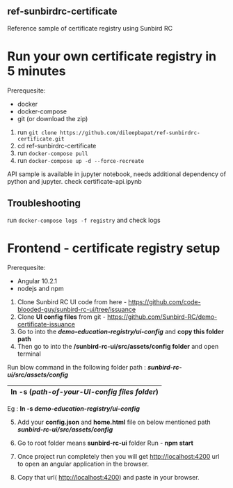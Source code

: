 ## ref-sunbirdrc-certificate
Reference sample of certificate registry using Sunbird RC

# Run your own certificate registry in 5 minutes 


Prerequesite:

* docker
* docker-compose
* git (or download the zip)

1. run `git clone https://github.com/dileepbapat/ref-sunbirdrc-certificate.git`
2. cd ref-sunbirdrc-certificate
3. run `docker-compose pull`
4. run `docker-compose up -d --force-recreate`

API sample is available in jupyter notebook, needs additional dependency of python and jupyter. 
check certificate-api.ipynb

## Troubleshooting
run `docker-compose logs -f registry` and check logs


# Frontend - certificate registry setup

Prerequesite:
* Angular 10.2.1
* nodejs and npm

1. Clone Sunbird RC UI code from here - <https://github.com/code-blooded-guy/sunbird-rc-ui/tree/issuance>
2. Clone **UI config files** from git - <https://github.com/Sunbird-RC/demo-certificate-issuance>
3. Go to into the ***demo-education-registry/ui-config*** and **copy this folder path**
4. Then go to into the **/sunbird-rc-ui/src/assets/config folder**  and open terminal 

Run blow command in the following folder path : ***sunbird-rc-ui/src/assets/config***

|ln -s (***path-of-your-UI-config files folder***)|
| :- |

Eg : **ln -s *demo-education-registry/ui-config*** 


5. Add your **config.json** and **home.html** file on below mentioned path
***sunbird-rc-ui/src/assets/config***

6. Go to root folder means **sunbird-rc-ui** folder 
Run - **npm start**

7. Once project run completely then you will get <http://localhost:4200> url
to open an angular application in the browser.

8. Copy that url( <http://localhost:4200>) and paste in your browser.

